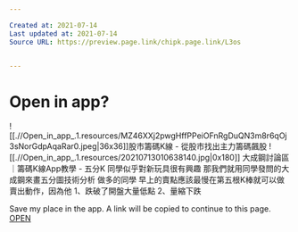 ```yaml
---

Created at: 2021-07-14
Last updated at: 2021-07-14
Source URL: https://preview.page.link/chipk.page.link/L3os


---
```


# Open in app?


![[.//Open_in_app_.1.resources/MZ46XXj2pwgHffPPeiOFnRgDuQN3m8r6qOj3sNorGdpAqaRar0.jpeg\|36x36]]股市籌碼K線 - 從股市找出主力籌碼飆股
![[.//Open_in_app_.1.resources/20210713010638140.jpg\|0x180]]
大成鋼討論區｜籌碼K線App教學 - 五分K 同學似乎對新玩具很有興趣 那我們就用同學發問的大成鋼來畫五分圖技術分析 做多的同學 早上的賣點應該最慢在第五根K棒就可以做賣出動作，因為他 1、跌破了開盤大量低點 2、量縮下跌

Save my place in the app. A link will be copied to continue to this page.
[OPEN](https://chipk.page.link/?link=https://www.cmoney.tw/app/landing_page/chipk?page%3Ddiscussion%26articleid%3D126401009&apn=com.cmoney.chipk&isi=981360113&ibi=CMoney.Chipk&imv=9.47.0&st=%E5%A4%A7%E6%88%90%E9%8B%BC%E8%A8%8E%E8%AB%96%E5%8D%80%EF%BD%9C%E7%B1%8C%E7%A2%BCK%E7%B7%9AApp&sd=%E6%95%99%E5%AD%B8+-+%E4%BA%94%E5%88%86K%0A%0A%E5%90%8C%E5%AD%B8%E4%BC%BC%E4%B9%8E%E5%B0%8D%E6%96%B0%E7%8E%A9%E5%85%B7%E5%BE%88%E6%9C%89%E8%88%88%E8%B6%A3%0A%E9%82%A3%E6%88%91%E5%80%91%E5%B0%B1%E7%94%A8%E5%90%8C%E5%AD%B8%E7%99%BC%E5%95%8F%E7%9A%84%E5%A4%A7%E6%88%90%E9%8B%BC%E4%BE%86%E7%95%AB%E4%BA%94%E5%88%86%E5%9C%96%E6%8A%80%E8%A1%93%E5%88%86%E6%9E%90%0A%0A%E5%81%9A%E5%A4%9A%E7%9A%84%E5%90%8C%E5%AD%B8%0A%E6%97%A9%E4%B8%8A%E7%9A%84%E8%B3%A3%E9%BB%9E%E6%87%89%E8%A9%B2%E6%9C%80%E6%85%A2%E5%9C%A8%E7%AC%AC%E4%BA%94%E6%A0%B9K%E6%A3%92%E5%B0%B1%E5%8F%AF%E4%BB%A5%E5%81%9A%E8%B3%A3%E5%87%BA%E5%8B%95%E4%BD%9C%EF%BC%8C%E5%9B%A0%E7%82%BA%E4%BB%96%0A%0A1%E3%80%81%E8%B7%8C%E7%A0%B4%E4%BA%86%E9%96%8B%E7%9B%A4%E5%A4%A7%E9%87%8F%E4%BD%8E%E9%BB%9E%0A2%E3%80%81%E9%87%8F%E7%B8%AE%E4%B8%8B%E8%B7%8C&si=https://fsv.cmoney.tw/cmstatic/mobileservice/202107/20210713010638140.jpg&cid=3200201807044073772&_osl=https://chipk.page.link/L3os)

